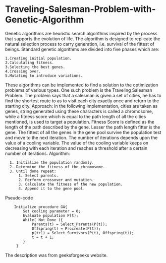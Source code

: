 # Traveling-Salesman-Problem-with-Genetic-Algorithm
Genetic algorithms are heuristic search algorithms inspired by the process that supports the evolution of life. The algorithm is designed to replicate the natural selection process to carry generation, i.e. survival of the fittest of beings. Standard genetic algorithms are divided into five phases which are: 
 

    1.Creating initial population.
    2.Calculating fitness.
    3.Selecting the best genes.
    4.Crossing over.
    5.Mutating to introduce variations.

These algorithms can be implemented to find a solution to the optimization problems of various types. One such problem is the Traveling Salesman Problem. The problem says that a salesman is given a set of cities, he has to find the shortest route to as to visit each city exactly once and return to the starting city. 
Approach: In the following implementation, cities are taken as genes, string generated using these characters is called a chromosome, while a fitness score which is equal to the path length of all the cities mentioned, is used to target a population.
Fitness Score is defined as the length of the path described by the gene. Lesser the path length fitter is the gene. The fittest of all the genes in the gene pool survive the population test and move to the next iteration. The number of iterations depends upon the value of a cooling variable. The value of the cooling variable keeps on decreasing with each iteration and reaches a threshold after a certain number of iterations.
Algorithm: 
 

      1. Initialize the population randomly.
      2. Determine the fitness of the chromosome.
      3. Until done repeat:
          1. Select parents.
          2. Perform crossover and mutation.
          3. Calculate the fitness of the new population.
          4. Append it to the gene pool.


Pseudo-code 
 
        Initialize procedure GA{
            Set cooling parameter = 0;
            Evaluate population P(t);
            While( Not Done ){
                Parents(t) = Select_Parents(P(t));
                Offspring(t) = Procreate(P(t));
                p(t+1) = Select_Survivors(P(t), Offspring(t));
                t = t + 1; 
            }
         }
         
         
The description was from geeksforgeeks website.
